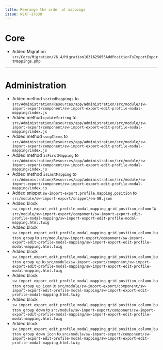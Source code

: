 ```yaml
---
title: Reerange the order of mappings
issue: NEXT-17088
---
```

# Core
* Added Migration `src/Core/Migration/V6_4/Migration1631625055AddPositionToImportExportMappings.php`
___
# Administration
* Added method `sortedMappings` to `src/Administration/Resources/app/administration/src/module/sw-import-export/component/sw-import-export-edit-profile-modal-mapping/index.js`
* Added method `updateSorting` to `src/Administration/Resources/app/administration/src/module/sw-import-export/component/sw-import-export-edit-profile-modal-mapping/index.js`
* Added method `swapItems` to `src/Administration/Resources/app/administration/src/module/sw-import-export/component/sw-import-export-edit-profile-modal-mapping/index.js`
* Added method `isFirstMapping` to `src/Administration/Resources/app/administration/src/module/sw-import-export/component/sw-import-export-edit-profile-modal-mapping/index.js`
* Added method `isLastMapping` to `src/Administration/Resources/app/administration/src/module/sw-import-export/component/sw-import-export-edit-profile-modal-mapping/index.js`
* Added snippet `sw-import-export.profile.mapping.position` to `src/module/sw-import-export/snippet/en-GB.json`
* Added block `sw_import_export_edit_profile_modal_mapping_grid_position_column` to `src/module/sw-import-export/component/sw-import-export-edit-profile-modal-mapping/sw-import-export-edit-profile-modal-mapping.html.twig`
* Added block `sw_import_export_edit_profile_modal_mapping_grid_position_column_button_group` to `src/module/sw-import-export/component/sw-import-export-edit-profile-modal-mapping/sw-import-export-edit-profile-modal-mapping.html.twig`
* Added block `sw_import_export_edit_profile_modal_mapping_grid_position_column_button_group_up` to `src/module/sw-import-export/component/sw-import-export-edit-profile-modal-mapping/sw-import-export-edit-profile-modal-mapping.html.twig`
* Added block `sw_import_export_edit_profile_modal_mapping_grid_position_column_button_group_up_icon` to `src/module/sw-import-export/component/sw-import-export-edit-profile-modal-mapping/sw-import-export-edit-profile-modal-mapping.html.twig`
* Added block `sw_import_export_edit_profile_modal_mapping_grid_position_column_button_group_down` to `src/module/sw-import-export/component/sw-import-export-edit-profile-modal-mapping/sw-import-export-edit-profile-modal-mapping.html.twig`
* Added block `sw_import_export_edit_profile_modal_mapping_grid_position_column_button_group_down_icon` to `src/module/sw-import-export/component/sw-import-export-edit-profile-modal-mapping/sw-import-export-edit-profile-modal-mapping.html.twig`
